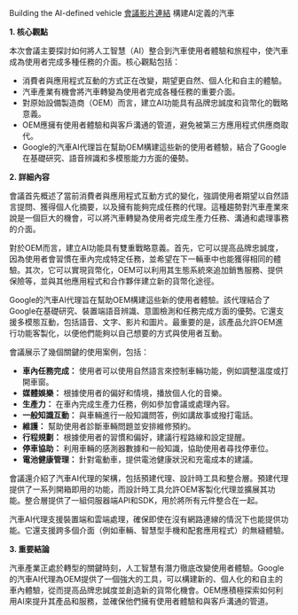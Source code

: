 Building the AI-defined vehicle
[會議影片連結](https://www.youtube.com/watch?v=hnDdhBNHfb4)
構建AI定義的汽車

**1. 核心觀點**

本次會議主要探討如何將人工智慧（AI）整合到汽車使用者體驗和旅程中，使汽車成為使用者完成多種任務的介面。核心觀點包括：

*   消費者與應用程式互動的方式正在改變，期望更自然、個人化和自主的體驗。
*   汽車產業有機會將汽車轉變為使用者完成各種任務的重要介面。
*   對原始設備製造商（OEM）而言，建立AI功能具有品牌忠誠度和貨幣化的戰略意義。
*   OEM應擁有使用者體驗和與客戶溝通的管道，避免被第三方應用程式供應商取代。
*   Google的汽車AI代理旨在幫助OEM構建這些新的使用者體驗，結合了Google在基礎研究、語音辨識和多模態能力方面的優勢。

**2. 詳細內容**

會議首先概述了當前消費者與應用程式互動方式的變化，強調使用者期望以自然語言提問、獲得個人化摘要，以及擁有能夠完成任務的代理。這種趨勢對汽車產業來說是一個巨大的機會，可以將汽車轉變為使用者完成生產力任務、溝通和處理事務的介面。

對於OEM而言，建立AI功能具有雙重戰略意義。首先，它可以提高品牌忠誠度，因為使用者會習慣在車內完成特定任務，並希望在下一輛車中也能獲得相同的體驗。其次，它可以實現貨幣化，OEM可以利用其生態系統來追加銷售服務、提供保險等，並與其他應用程式和合作夥伴建立新的貨幣化途徑。

Google的汽車AI代理旨在幫助OEM構建這些新的使用者體驗。該代理結合了Google在基礎研究、裝置端語音辨識、意圖檢測和任務完成方面的優勢。它還支援多模態互動，包括語音、文字、影片和圖片。最重要的是，該產品允許OEM進行功能客製化，以便他們能夠以自己想要的方式與使用者互動。

會議展示了幾個關鍵的使用案例，包括：

*   **車內任務完成：** 使用者可以使用自然語言來控制車輛功能，例如調整溫度或打開車窗。
*   **媒體娛樂：** 根據使用者的偏好和情境，播放個人化的音樂。
*   **生產力：** 在車內完成生產力任務，例如參加會議或處理內容。
*   **一般知識互動：** 與車輛進行一般知識問答，例如講故事或撥打電話。
*   **維護：** 幫助使用者診斷車輛問題並安排維修預約。
*   **行程規劃：** 根據使用者的習慣和偏好，建議行程路線和設定提醒。
*   **停車協助：** 利用車輛的感測器數據和一般知識，協助使用者尋找停車位。
*   **電池健康管理：** 針對電動車，提供電池健康狀況和充電成本的建議。

會議還介紹了汽車AI代理的架構，包括預建代理、設計時工具和整合層。預建代理提供了一系列開箱即用的功能，而設計時工具允許OEM客製化代理並擴展其功能。整合層提供了一組伺服器端API和SDK，用於將所有元件整合在一起。

汽車AI代理支援裝置端和雲端處理，確保即使在沒有網路連線的情況下也能提供功能。它還支援跨多個介面（例如車輛、智慧型手機和配套應用程式）的無縫體驗。

**3. 重要結論**

汽車產業正處於轉型的關鍵時刻，人工智慧有潛力徹底改變使用者體驗。Google的汽車AI代理為OEM提供了一個強大的工具，可以構建新的、個人化的和自主的車內體驗，從而提高品牌忠誠度並創造新的貨幣化機會。OEM應積極探索如何利用AI來提升其產品和服務，並確保他們擁有使用者體驗和與客戶溝通的管道。

